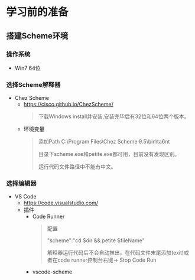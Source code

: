 # 学习前的准备

## 搭建Scheme环境

### 操作系统

- Win7 64位

### 选择Scheme解释器

- Chez Scheme
  - https://cisco.github.io/ChezScheme/
    > 下载Windows install并安装,安装完毕后有32位和64位两个版本。
  - 环境变量
    > 添加Path C:\Program Files\Chez Scheme 9.5\bin\ta6nt
    >
    > 目录下scheme.exe和petite.exe都可用，目前没有发现区别。
    >
    > 运行代码文件路径中不能有中文。

### 选择编辑器

- VS Code 
  - https://code.visualstudio.com/
  - 插件
    - Code Runner
      > 配置
      >
      > "scheme":"cd $dir && petite $fileName"
      > 
      > 解释器运行代码后不会自动推出，在代码文件末尾添加(exit)或者在code runner控制台右键-> Stop Code Run
    - vscode-scheme